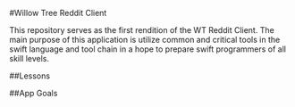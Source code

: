 #Willow Tree Reddit Client

This repository serves as the first rendition of the WT Reddit Client. The main purpose of this application is utilize common and critical tools in the swift language and tool chain in a hope to prepare swift programmers of all skill levels.

##Lessons

##App Goals
